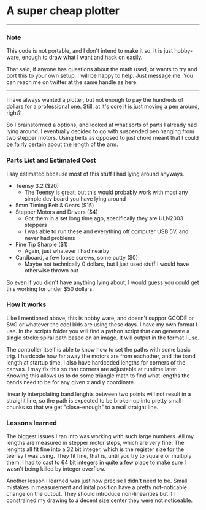 # A super cheap plotter
-----------------------

### Note
This code is not portable, and I don't intend to make it so.
It is just hobby-ware, enough to draw what I want and hack on easily.

That said, if anyone has questions about the math used, or wants to try and port this to your own setup, I will be happy to help. Just message me. You can reach me on twitter at the same handle as here.

-----------------------


I have always wanted a plotter, but not enough to pay the hundreds of dollars for a professional one.
Still, at it's core it is just moving a pen around, right?

So I brainstormed a options, and looked at what sorts of parts I already had lying around. I eventually decided to go with suspended pen hanging from two stepper motors. Using belts as opposed to just chord meant that I could be fairly certain about the length of the arm.

### Parts List and Estimated Cost
I say estimated because most of this stuff I had lying around anyways.
* Teensy 3.2 ($20)
  * The Teensy is great, but this would probably work with most any simple dev board you have lying around
* 5mm Timing Belt & Gears ($15)
* Stepper Motors and Drivers ($4)
  * Got them in a set long time ago, specifically they are ULN2003 steppers
  * I was able to run these and everything off computer USB 5V, and never had problems
* Fine Tip Sharpie ($1)
  * Again, just whatever I had nearby
* Cardboard, a few loose screws, some putty ($0)
  * Maybe not technically 0 dollars, but I just used stuff I would have otherwise thrown out
  
So even if you didn't have anything lying about, I would guess you could get this working for under $50 dollars.

### How it works
Like I mentioned above, this is hobby ware, and doesn't suppor GCODE or SVG or whatever the cool kids are using these days. I have my own format I use. In the scripts folder you will find a python script that can generate a single stroke spiral path based on an image. It will output in the format I use.

The controller itself is able to know how to set the paths with some basic trig. I hardcode how far away the motors are from eachother, and the band length at startup time. I also have hardcoded lengths for corners of the canvas. I may fix this so that corners are adjustable at runtime later. Knowing this allows us to do some triangle math to find what lengths the bands need to be for any given x and y coordinate.

linearlly interpolating band lenghts between two points will not result in a straight line, so the path is expected to be broken up into pretty small chunks so that we get "close-enough" to a real straight line.

### Lessons learned
The biggest issues I ran into was working with such large numbers. All my lengths are measured in stepper motor steps, which are very fine. The lenghts all fit fine into a 32 bit integer, which is the register size for the teensy I was using. They fit fine, that is, until you try to square or multiply them. I had to cast to 64 bit integers in quite a few place to make sure I wasn't being killed by integer overflow.

Another lesson I learned was just how precise I didn't need to be. Small mistakes in measurement and inital position have a pretty not-noticable change on the output. They should introduce non-linearities but if I constrained my drawing to a decent size center they were not noticeable.
